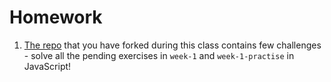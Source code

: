 # Homework

1. [The repo](https://github.com/Migracode-Barcelona/js-exercises) that you
   have forked during this class contains few challenges - solve all the pending exercises in `week-1` and `week-1-practise` in
   JavaScript!

